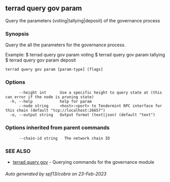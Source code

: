 ## terrad query gov param

Query the parameters (voting|tallying|deposit) of the governance process

### Synopsis

Query the all the parameters for the governance process.

Example:
$ terrad query gov param voting
$ terrad query gov param tallying
$ terrad query gov param deposit

```
terrad query gov param [param-type] [flags]
```

### Options

```
      --height int      Use a specific height to query state at (this can error if the node is pruning state)
  -h, --help            help for param
      --node string     <host>:<port> to Tendermint RPC interface for this chain (default "tcp://localhost:26657")
  -o, --output string   Output format (text|json) (default "text")
```

### Options inherited from parent commands

```
      --chain-id string   The network chain ID
```

### SEE ALSO

* [terrad query gov](terrad_query_gov.md)	 - Querying commands for the governance module

###### Auto generated by spf13/cobra on 23-Feb-2023
